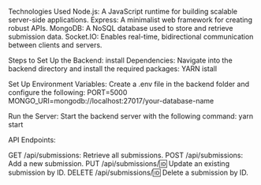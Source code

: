 Technologies Used
Node.js: A JavaScript runtime for building scalable server-side applications.
Express: A minimalist web framework for creating robust APIs.
MongoDB: A NoSQL database used to store and retrieve submission data.
Socket.IO: Enables real-time, bidirectional communication between clients and servers.

Steps to Set Up the Backend:
    install Dependencies: Navigate into the backend directory and install the required packages: YARN istall 
  
  Set Up Environment Variables: Create a .env file in the backend folder and configure the following:
    PORT=5000
    MONGO_URI=mongodb://localhost:27017/your-database-name
    
Run the Server: Start the backend server with the following command:
yarn start


API Endpoints:

GET /api/submissions: Retrieve all submissions.
POST /api/submissions: Add a new submission.
PUT /api/submissions/:id: Update an existing submission by ID.
DELETE /api/submissions/:id: Delete a submission by ID.

